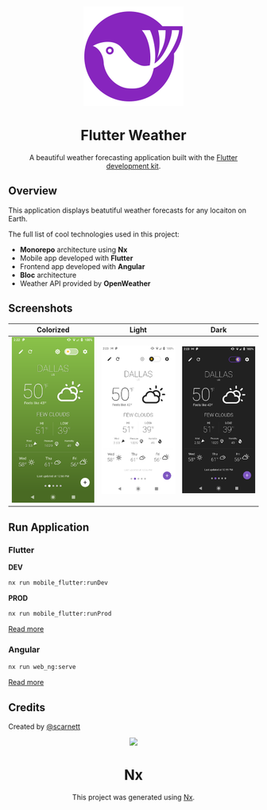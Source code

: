 <p align="center">
  <img src="docs/images/logo.png" width="200" alt="Flutter Weather" />
</p>

<h1 align="center">Flutter Weather</h1>
<p align="center">A beautiful weather forecasting application built with the <a href="https://www.flutter.dev/" target="_blank">Flutter development kit</a>.</p>


## Overview
This application displays beatutiful weather forecasts for any locaiton on Earth.

The full list of cool technologies used in this project: 
* **Monorepo** architecture using **Nx**
* Mobile app developed with **Flutter**
* Frontend app developed with **Angular**
* **Bloc** architecture
* Weather API provided by **OpenWeather**


## Screenshots
|<div align="center">Colorized</div>|<div align="center">Light</div>|<div align="center">Dark</div>|
|---------|-----|----|
|<span align="center"><img src="docs/images/screen1.png" width="300" alt="Flutter Weather" /></span>|<span align="center"><img src="docs/images/screen2.png" width="300" alt="Flutter Weather" /></span>|<span align="center"><img src="docs/images/screen3.png" width="300" alt="Flutter Weather" /></span>|

## Run Application

### Flutter

**DEV**
```bash
nx run mobile_flutter:runDev
```

**PROD**
```bash
nx run mobile_flutter:runProd
```
[Read more](apps/mobile_flutter/README.md)

### Angular
```bash
nx run web_ng:serve
```
[Read more](apps/mobile_flutter/README.md)

## Credits
Created by [@scarnett](https://github.com/scarnett/)

<p align="center"><img src="https://raw.githubusercontent.com/nrwl/nx/master/images/nx-logo.png" width="200"></p>
<h1 align="center">Nx</h1>

<p align="center">This project was generated using <a href="https://nx.dev" target="_blank">Nx</a>.</p>